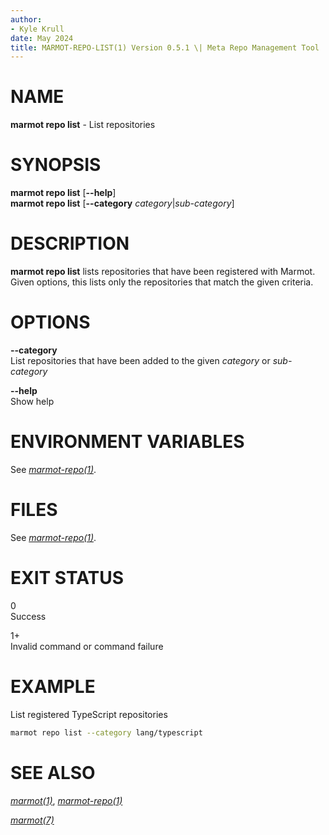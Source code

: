 ```yaml
---
author:
- Kyle Krull
date: May 2024
title: MARMOT-REPO-LIST(1) Version 0.5.1 \| Meta Repo Management Tool
---
```


# NAME

**marmot repo list** - List repositories

# SYNOPSIS

**marmot repo list** \[**\--help**\]\
**marmot repo list** \[**\--category** *category*\|*sub-category*\]

# DESCRIPTION

**marmot repo list** lists repositories that have been registered with
Marmot. Given options, this lists only the repositories that match the
given criteria.

# OPTIONS

**\--category**  
List repositories that have been added to the given *category* or
*sub-category*

**\--help**  
Show help

# ENVIRONMENT VARIABLES

See [*marmot-repo(1)*](./marmot-repo.1.md).

# FILES

See [*marmot-repo(1)*](./marmot-repo.1.md).

# EXIT STATUS

0  
Success

1+  
Invalid command or command failure

# EXAMPLE

List registered TypeScript repositories

``` sh
marmot repo list --category lang/typescript
```

# SEE ALSO

[*marmot(1)*](./marmot.1.md), [*marmot-repo(1)*](./marmot-repo.1.md)

[*marmot(7)*](./marmot.7.md)
